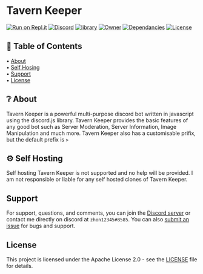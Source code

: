 # Tavern Keeper

[![Run on Repl.it](https://repl.it/badge/github/zhon12345/Tavern_Keeper)](https://repl.it/github/zhon12345/Tavern_Keeper)
[![Discord](https://img.shields.io/discord/450846546867519503.svg?label=&logo=discord&logoColor=ffffff&color=7389D8&labelColor=6A7EC2)](https://discord.gg/WS3GthM)
[![library](https://img.shields.io/badge/library-discord.js-blue)](https://discord.js.org/#/)
[![Owner](https://img.shields.io/badge/owner-zhon12345%238585-blue)](https://discord.gg/WS3GthM)
[![Dependancies](https://img.shields.io/depfu/zhon12345/Tavern_Keeper)](https://github.com/zhon12345/Tavern_Keeper)
[![License](http://img.shields.io/:license-mit-blue.svg)](http://doge.mit-license.org)

## 📝 Table of Contents 

• [About](https://github.com/zhon12345/Tavern_Keeper#about)\
• [Self Hosing](https://github.com/zhon12345/Tavern_Keeper#self-hosting)\
• [Support](https://github.com/zhon12345/Tavern_Keeper#support)\
• [License](https://github.com/zhon12345/Tavern_Keeper#license)

## ❔ About
Tavern Keeper is a powerful multi-purpose discord bot written in javascript using the discord.js library. Tavern Keeper provides the basic features of any good bot such as Server Moderation, Server Information, Image Manipulation and much more. Tavern Keeper also has a customisable prifix, but the default prefix is `>`

## ⚙ Self Hosting
Self hosting Tavern Keeper is not supported and no help will be provided. I am not responsible or liable for any self hosted clones of Tavern Keeper.

## Support
For support, questions, and comments, you can join the [Discord server](https://discord.gg/WS3GthM) or contact me directly on discord at `zhon12345#8585`. You can also [submit an issue](https://github.com/zhon12345/Tavern_Keeper/issues/new) for bugs and support.

## License
This project is licensed under the Apache License 2.0 - see the [LICENSE](https://github.com/zhon12345/Tavern_Keeper/blob/master/LICENSE) file for details.
